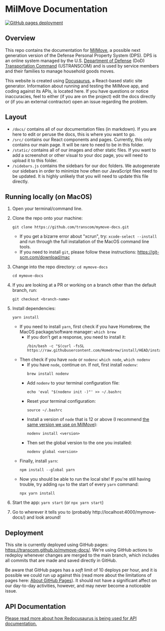 # MilMove Documentation

[![GitHub pages deployment](https://github.com/transcom/mymove-docs/actions/workflows/deploy.yml/badge.svg)](https://github.com/transcom/mymove-docs/actions/workflows/deploy.yml)

## Overview

This repo contains the documentation for [MilMove](https://github.com/transcom/mymove), a possible next generation version of the Defense Personal Property System (DPS). DPS is an online system managed by the U.S. [Department of Defense](https://www.defense.gov/) (DoD) [Transportation Command](http://www.ustranscom.mil/) (USTRANSCOM) and is used by service members and their families to manage household goods moves.

This website is created using [Docusaurus](https://docusaurus.io/), a React-based static site generator. Information about running and testing the MilMove app, and coding against its APIs, is located here. If you have questions or notice inaccuracies, feel to either (if you are on the project) edit the docs directly or (if you an external contractor) open an issue regarding the problem.

## Layout

- `/docs/` contains all of our documentation files (in markdown). If you are here to edit or peruse the docs, this is where you want to go.
- `/src/` contains our React components and pages. Currently, this only contains our main page. It will be rare to need to be in this folder.
- `/static/` contains all of our images and other static files. If you want to add a screenshot or other visual to your doc page, you will need to upload it to this folder.
- `/sidebars.js` contains the sidebars for our doc folders. We autogenerate our sidebars in order to minimize how often our JavaScript files need to be updated. It is highly unlikely that you will need to update this file directly.

## Running locally (on MacOS)

1. Open your terminal/command line.
2. Clone the repo onto your machine:
   ```
   git clone https://github.com/transcom/mymove-docs.git
   ```
   - If you get a bizarre error about "xcrun", try: `xcode-select --install` and run through the full installation of the MacOS command line tools.
   - If you need to install `git`, please follow these instructions: https://git-scm.com/download/mac

3. Change into the repo directory: `cd mymove-docs`
   ```
   cd mymove-docs
   ```

4. If you are looking at a PR or working on a branch other than the default branch, run:
   ```
   git checkout <branch-name>
   ```

5. Install dependencies:
   ```
   yarn install
   ```
   - If you need to install `yarn`, first check if you have Homebrew, the MacOS package/software manager: `which brew`
      - If you don't get a response, you need to install it:
         ```
         /bin/bash -c "$(curl -fsSL https://raw.githubusercontent.com/Homebrew/install/HEAD/install.sh)"
         ```
   - Then check if you have `node` or `nodenv`: `which node`, `which nodenv`
      - If you have `node`, continue on. If not, first install `nodenv`:
         ```
         brew install nodenv
         ```
      - Add `nodenv` to your terminal configuration file:
         ```
         echo 'eval "$(nodenv init -)"' >> ~/.bashrc
         ```
      - Reset your terminal configuration:
         ```
         source ~/.bashrc
         ```
      - Install a version of `node` that is 12 or above (I recommend [the same version we use on MilMove](https://github.com/transcom/mymove/blob/master/.node-version)):
         ```
         nodenv install <version>
         ```
      - Then set the global version to the one you installed:
         ```
         nodenv global <version>
         ```
   - Finally, install `yarn`:
      ```
      npm install --global yarn
      ```
   - Now you should be able to run the local site! If you're still having trouble, try adding `npx` to the start of every `yarn` command:
      ```
      npx yarn install
      ```

6. Start the app: `yarn start` (or `npx yarn start`)
7. Go to wherever it tells you to (probably http://localhost:4000/mymove-docs/) and look around!

## Deployment

This site is currently deployed using GitHub pages: https://transcom.github.io/mymove-docs/. We're using GitHub actions to redeploy whenever changes are merged to the main branch, which includes all commits that are made and saved directly in GitHub.

Be aware that GitHub pages has a _soft_ limit of 10 deploys per hour, and it is possible we could run up against this (read more about the limitations of pages here: [About GitHub Pages](https://docs.github.com/en/pages/getting-started-with-github-pages/about-github-pages#usage-limits)). It should not have a significant affect on our day-to-day activities, however, and may never become a noticeable issue.

## API Documentation

[Please read more about how Redocusaurus is being used for API documentation.](https://transcom.github.io/mymove-docs/docs/dev/tools/redocusaurus)
